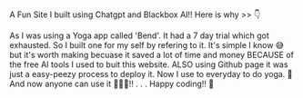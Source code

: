 A Fun Site I built using Chatgpt and Blackbox AI!! Here is why >> 👇

As I was using a Yoga app called 'Bend'. 
It had a 7 day trial which got exhausted. So I built one for my self by refering to it. 
It's simple I know 😅 but it's worth making becuase it saved a lot of time and money BECAUSE of the free AI tools I used to buit this website. 
ALSO using Github page it was just a easy-peezy process to deploy it. 
Now I use to everyday to do yoga. 🧘 
And now anyone can use it 💪🏻😂!!
.
.
.
Happy coding!! 🤟
